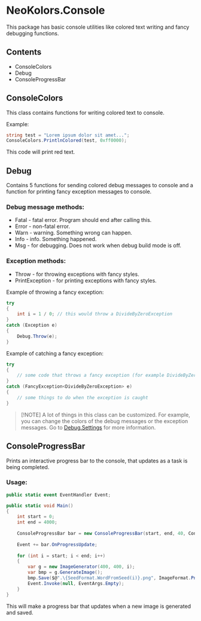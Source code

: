 ﻿# NeoKolors.Console
This package has basic console utilities like colored text writing and fancy debugging functions.

## Contents
* ConsoleColors
* Debug
* ConsoleProgressBar

## ConsoleColors
This class contains functions for writing colored text to console.

Example:
```csharp
string test = "Lorem ipsum dolor sit amet...";
ConsoleColors.PrintlnColored(test, 0xff0000);
```
This code will print red text.

## Debug
Contains 5 functions for sending colored debug messages to console and a function for 
printing fancy exception messages to console.

### Debug message methods:
* Fatal - fatal error. Program should end after calling this.
* Error - non-fatal error. 
* Warn - warning. Something wrong can happen.
* Info - info. Something happened.
* Msg - for debugging. Does not work when debug build mode is off.

### Exception methods:
* Throw - for throwing exceptions with fancy styles.
* PrintException - for printing exceptions with fancy styles.

Example of throwing a fancy exception:
```csharp
try 
{
    int i = 1 / 0; // this would throw a DivideByZeroException
}
catch (Exception e) 
{
    Debug.Throw(e);
}
```

Example of catching a fancy exception:
```csharp
try 
{
    // some code that throws a fancy exception (for example DivideByZeroException)
}
catch (FancyException<DivideByZeroException> e) 
{
    // some things to do when the exception is caught
}
```

> [!NOTE] A lot of things in this class can be customized. For example, you can change the colors
> of the debug messages or the exception messages. Go to [Debug.Settings](Debug.Settings.cs) for more information.

## ConsoleProgressBar
Prints an interactive progress bar to the console, that updates as a task is being completed.

### Usage:
```csharp
public static event EventHandler Event;

public static void Main() 
{
    int start = 0;
    int end = 4000;
    
    ConsoleProgressBar bar = new ConsoleProgressBar(start, end, 40, ConsoleProgressBar.BarStyle.MODERN);
        
    Event += bar.OnProgressUpdate;
        
    for (int i = start; i < end; i++) 
    {
        var g = new ImageGenerator(400, 400, i);
        var bmp = g.GenerateImage();
        bmp.Save($@".\{SeedFormat.WordFromSeed(i)}.png", ImageFormat.Png);
        Event.Invoke(null, EventArgs.Empty);
    }
}
```

This will make a progress bar that updates when a new image is generated and saved.